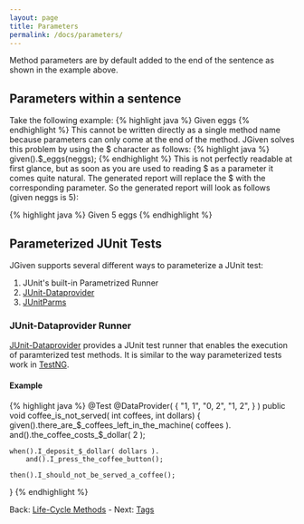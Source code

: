 ```yaml
---
layout: page
title: Parameters
permalink: /docs/parameters/
---
```


Method parameters are by default added to the end of the sentence as shown in the example above.

## Parameters within a sentence

Take the following example:
{% highlight java %}
Given <neggs> eggs
{% endhighlight %}
This cannot be written directly as a single method name because parameters can only come at the end of the method.
JGiven solves this problem by using the $ character as follows:
{% highlight java %}
given().$_eggs(neggs);
{% endhighlight %}
This is not perfectly readable at first glance, but as soon as you are used to reading $ as a parameter it comes quite natural.
The generated report will replace the $ with the corresponding parameter.
So the generated report will look as follows (given neggs is 5):

{% highlight java %}
Given 5 eggs
{% endhighlight %}

## Parameterized JUnit Tests

JGiven supports several different ways to parameterize a JUnit test:

1. JUnit's built-in Parametrized Runner
1. [JUnit-Dataprovider](https://github.com/TNG/junit-dataprovider)
1. [JUnitParms](https://code.google.com/p/junitparams/)

### JUnit-Dataprovider Runner

[JUnit-Dataprovider](https://github.com/TNG/junit-dataprovider) provides a JUnit test runner that enables the execution of paramterized test methods.
It is similar to the way parameterized tests work in [TestNG](http://testng.org).

#### Example

{% highlight java %}
@Test
@DataProvider( {
    "1, 1",
    "0, 2",
    "1, 2",
} )
public void coffee_is_not_served( int coffees, int dollars) {
    given().there_are_$_coffees_left_in_the_machine( coffees ).
        and().the_coffee_costs_$_dollar( 2 );

    when().I_deposit_$_dollar( dollars ).
        and().I_press_the_coffee_button();

    then().I_should_not_be_served_a_coffee();
}
{% endhighlight %}

Back: [Life-Cycle Methods]({{site.baseurl}}/docs/lifecycle/) - Next: [Tags]({{site.baseurl}}/docs/tags/)